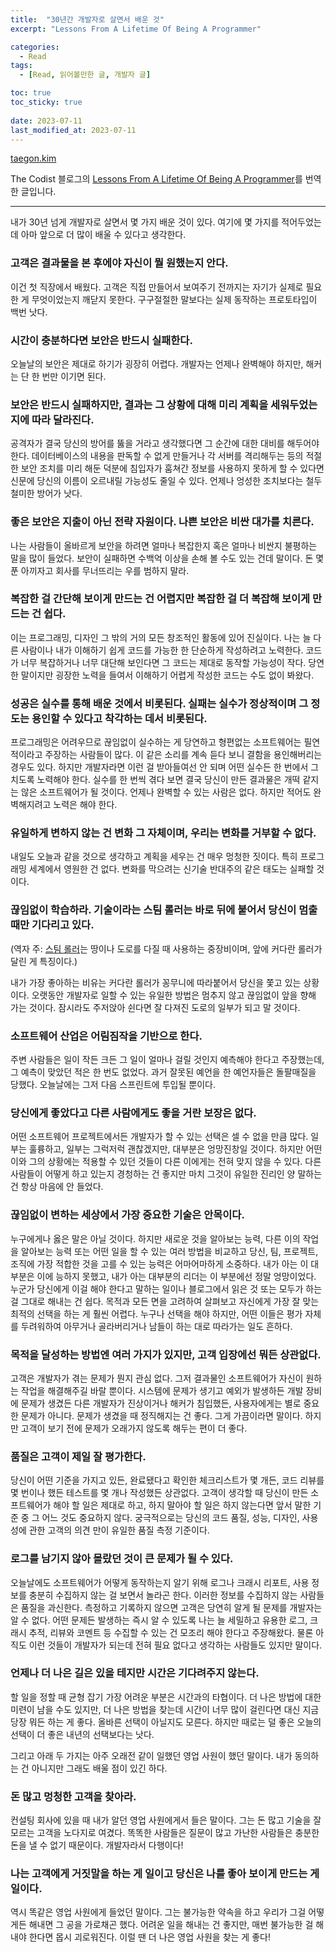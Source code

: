 ```yaml
---
title:  "30년간 개발자로 살면서 배운 것"
excerpt: "Lessons From A Lifetime Of Being A Programmer"

categories:
  - Read
tags:
  - [Read, 읽어볼만한 글, 개발자 글]

toc: true
toc_sticky: true
 
date: 2023-07-11
last_modified_at: 2023-07-11
---
```


[taegon.kim](https://taegon.kim/archives/6546)

<div class="entry-content__inner">
			<p>The Codist 블로그의 <a href="http://thecodist.com/article/lessons_from_a_lifetime_of_being_a_programmer">Lessons From A Lifetime Of Being A Programmer</a>를 번역한 글입니다.</p>
<hr>
<p>내가 30년 넘게 개발자로 살면서 몇 가지 배운 것이 있다. 여기에 몇 가지를 적어두었는데 아마 앞으로 더 많이 배울 수 있다고 생각한다.</p>
<h3>고객은 결과물을 본 후에야 자신이 뭘 원했는지 안다.</h3>
<p>이건 첫 직장에서 배웠다. 고객은 직접 만들어서 보여주기 전까지는 자기가 실제로 필요한 게 무엇이었는지 깨닫지 못한다. 구구절절한 말보다는 실제 동작하는 프로토타입이 백번 낫다.</p>
<h3>시간이 충분하다면 보안은 반드시 실패한다.</h3>
<p>오늘날의 보안은 제대로 하기가 굉장히 어렵다. 개발자는 언제나 완벽해야 하지만, 해커는 단 한 번만 이기면 된다.</p>
<h3>보안은 반드시 실패하지만, 결과는 그 상황에 대해 미리 계획을 세워두었는지에 따라 달라진다.</h3>
<p>공격자가 결국 당신의 방어를 뚫을 거라고 생각했다면 그 순간에 대한 대비를 해두어야 한다. 데이터베이스의 내용을 판독할 수 없게 만들거나 각 서버를 격리해두는 등의 적절한 보안 조치를 미리 해둔 덕분에 침입자가 훔쳐간 정보를 사용하지 못하게 할 수 있다면 신문에 당신의 이름이 오르내릴 가능성도 줄일 수 있다. 언제나 엉성한 조치보다는 철두철미한 방어가 낫다.</p>
<h3>좋은 보안은 지출이 아닌 전략 자원이다. 나쁜 보안은 비싼 대가를 치른다.</h3>
<p>나는 사람들이 올바르게 보안을 하려면 얼마나 복잡한지 혹은 얼마나 비싼지 불평하는 말을 많이 들었다. 보안이 실패하면 수백억 이상을 손해 볼 수도 있는 건데 말이다. 돈 몇 푼 아끼자고 회사를 무너뜨리는 우를 범하지 말라.</p>
<h3>복잡한 걸 간단해 보이게 만드는 건 어렵지만 복잡한 걸 더 복잡해 보이게 만드는 건 쉽다.</h3>
<p>이는 프로그래밍, 디자인 그 밖의 거의 모든 창조적인 활동에 있어 진실이다. 나는 늘 다른 사람이나 내가 이해하기 쉽게 코드를 가능한 한 단순하게 작성하려고 노력한다. 코드가 너무 복잡하거나 너무 대단해 보인다면 그 코드는 제대로 동작할 가능성이 작다. 당연한 말이지만 굉장한 노력을 들여서 이해하기 어렵게 작성한 코드는 수도 없이 봐왔다.</p>
<h3>성공은 실수를 통해 배운 것에서 비롯된다. 실패는 실수가 정상적이며 그 정도는 용인할 수 있다고 착각하는 데서 비롯된다.</h3>
<p>프로그래밍은 어려우므로 끊임없이 실수하는 게 당연하고 형편없는 소프트웨어는 필연적이라고 주장하는 사람들이 많다. 이 같은 소리를 계속 듣다 보니 결함을 용인해버리는 경우도 있다. 하지만 개발자라면 이런 걸 받아들여선 안 되며 어떤 실수든 한 번에서 그치도록 노력해야 한다. 실수를 한 번씩 겪다 보면 결국 당신이 만든 결과물은 개떡 같지는 않은 소프트웨어가 될 것이다. 언제나 완벽할 수 있는 사람은 없다. 하지만 적어도 완벽해지려고 노력은 해야 한다.</p>
<h3>유일하게 변하지 않는 건 변화 그 자체이며, 우리는 변화를 거부할 수 없다.</h3>
<p>내일도 오늘과 같을 것으로 생각하고 계획을 세우는 건 매우 멍청한 짓이다. 특히 프로그래밍 세계에서 영원한 건 없다. 변화를 막으려는 신기술 반대주의 같은 태도는 실패할 것이다.</p>
<h3>끊임없이 학습하라. 기술이라는 스팀 롤러는 바로 뒤에 붙어서 당신이 멈출 때만 기다리고 있다.</h3>
<p>(역자 주: <a href="https://commons.wikimedia.org/wiki/File:Caterpillar_CS-533E.jpg">스팀 롤러</a>는 땅이나 도로를 다질 때 사용하는 중장비이며, 앞에 커다란 롤러가 달린 게 특징이다.)</p>
<p>내가 가장 좋아하는 비유는 커다란 롤러가 꽁무니에 따라붙어서 당신을 쫓고 있는 상황이다. 오랫동안 개발자로 일할 수 있는 유일한 방법은 멈추지 않고 끊임없이 앞을 향해 가는 것이다. 잠시라도 주저앉아 쉰다면 잘 다져진 도로의 일부가 되고 말 것이다.</p>
<h3>소프트웨어 산업은 어림짐작을 기반으로 한다.</h3>
<p>주변 사람들은 일이 작든 크든 그 일이 얼마나 걸릴 것인지 예측해야 한다고 주장했는데, 그 예측이 맞았던 적은 한 번도 없었다. 과거 잘못된 예언을 한 예언자들은 돌팔매질을 당했다. 오늘날에는 그저 다음 스프린트에 투입될 뿐이다.</p>
<h3>당신에게 좋았다고 다른 사람에게도 좋을 거란 보장은 없다.</h3>
<p>어떤 소프트웨어 프로젝트에서든 개발자가 할 수 있는 선택은 셀 수 없을 만큼 많다. 일부는 훌륭하고, 일부는 그럭저럭 괜찮겠지만, 대부분은 엉망진창일 것이다. 하지만 어떤 이와 그의 상황에는 적용할 수 있던 것들이 다른 이에게는 전혀 맞지 않을 수 있다. 다른 사람들이 어떻게 하고 있는지 경청하는 건 좋지만 마치 그것이 유일한 진리인 양 말하는 건 항상 마음에 안 들었다.</p>
<h3>끊임없이 변하는 세상에서 가장 중요한 기술은 안목이다.</h3>
<p>누구에게나 옳은 말은 아닐 것이다. 하지만 새로운 것을 알아보는 능력, 다른 이의 작업을 알아보는 능력 또는 어떤 일을 할 수 있는 여러 방법을 비교하고 당신, 팀, 프로젝트, 조직에 가장 적합한 것을 고를 수 있는 능력은 어마어마하게 소중하다. 내가 아는 이 대부분은 이에 능하지 못했고, 내가 아는 대부분의 리더는 이 부분에선 정말 엉망이었다. 누군가 당신에게 이걸 해야 한다고 말하는 일이나 블로그에서 읽은 것 또는 모두가 하는 걸 그대로 해내는 건 쉽다. 목적과 모든 면을 고려하여 살펴보고 자신에게 가장 잘 맞는 최적의 선택을 하는 게 훨씬 어렵다. 누구나 선택을 해야 하지만, 어떤 이들은 평가 자체를 두려워하여 아무거나 골라버리거나 남들이 하는 대로 따라가는 일도 흔하다.</p>
<h3>목적을 달성하는 방법엔 여러 가지가 있지만, 고객 입장에선 뭐든 상관없다.</h3>
<p>고객은 개발자가 겪는 문제가 뭔지 관심 없다. 그저 결과물인 소프트웨어가 자신이 원하는 작업을 해결해주길 바랄 뿐이다. 시스템에 문제가 생기고 예외가 발생하든 개발 장비에 문제가 생겼든 다른 개발자가 진상이거나 해커가 침입했든, 사용자에게는 별로 중요한 문제가 아니다. 문제가 생겼을 때 정직해지는 건 좋다. 그게 가끔이라면 말이다. 하지만 고객이 보기 전에 문제가 오래가지 않도록 해두는 편이 더 좋다.</p>
<h3>품질은 고객이 제일 잘 평가한다.</h3>
<p>당신이 어떤 기준을 가지고 있든, 완료됐다고 확인한 체크리스트가 몇 개든, 코드 리뷰를 몇 번이나 했든 테스트를 몇 개나 작성했든 상관없다. 고객이 생각할 때 당신이 만든 소프트웨어가 해야 할 일은 제대로 하고, 하지 말아야 할 일은 하지 않는다면 앞서 말한 기준 중 그 어느 것도 중요하지 않다. 궁극적으로는 당신의 코드 품질, 성능, 디자인, 사용성에 관한 고객의 의견 만이 유일한 품질 측정 기준이다.</p>
<h3>로그를 남기지 않아 몰랐던 것이 큰 문제가 될 수 있다.</h3>
<p>오늘날에도 소프트웨어가 어떻게 동작하는지 알기 위해 로그나 크래시 리포트, 사용 정보를 충분히 수집하지 않는 걸 보면서 놀라곤 한다. 이러한 정보를 수집하지 않는 사람들은 품질을 과신한다. 측정하고 기록하지 않으면 고객은 당연히 알게 될 문제를 개발자는 알 수 없다. 어떤 문제든 발생하는 즉시 알 수 있도록 나는 늘 세밀하고 유용한 로그, 크래시 추적, 리뷰와 코멘트 등 수집할 수 있는 건 모조리 해야 한다고 주장해왔다. 물론 아직도 이런 것들이 개발자가 되는데 전혀 필요 없다고 생각하는 사람들도 있지만 말이다.</p>
<h3>언제나 더 나은 길은 있을 테지만 시간은 기다려주지 않는다.</h3>
<p>할 일을 정할 때 균형 잡기 가장 어려운 부분은 시간과의 타협이다. 더 나은 방법에 대한 미련이 남을 수도 있지만, 더 나은 방법을 찾는데 시간이 너무 많이 걸린다면 대신 지금 당장 뭐든 하는 게 좋다. 올바른 선택이 아닐지도 모른다. 하지만 때로는 덜 좋은 오늘의 선택이 더 좋은 내년의 선택보다는 낫다.</p>
<p>그리고 아래 두 가지는 아주 오래전 같이 일했던 영업 사원이 했던 말이다. 내가 동의하는 건 아니지만 그래도 배울 점이 있긴 하다.</p>
<h3>돈 많고 멍청한 고객을 찾아라.</h3>
<p>컨설팅 회사에 있을 때 내가 알던 영업 사원에게서 들은 말이다. 그는 돈 많고 기술을 잘 모르는 고객을 노다지로 여겼다. 똑똑한 사람들은 질문이 많고 가난한 사람들은 충분한 돈을 낼 수 없기 때문이다. 개발자라서 다행이다!</p>
<h3>나는 고객에게 거짓말을 하는 게 일이고 당신은 나를 좋아 보이게 만드는 게 일이다.</h3>
<p>역시 똑같은 영업 사원에게 들었던 말이다. 그는 불가능한 약속을 하고 우리가 그걸 어떻게든 해내면 그 공을 가로채곤 했다. 어려운 일을 해내는 건 좋지만, 매번 불가능한 걸 해내야 한다면 몹시 괴로워진다. 이럴 땐 더 나은 영업 사원을 찾는 게 좋다!</p>
